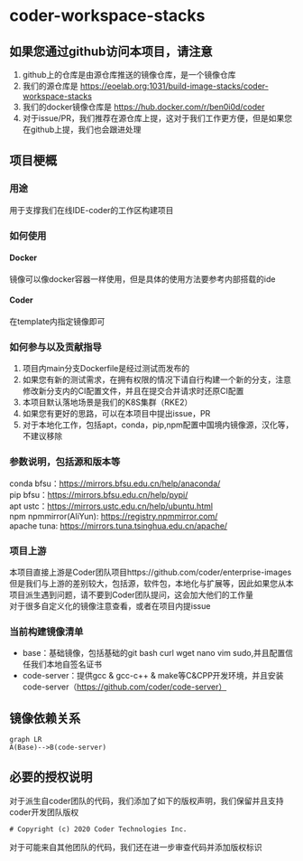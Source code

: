 # coder-workspace-stacks
## 如果您通过github访问本项目，请注意
1. github上的仓库是由源仓库推送的镜像仓库，是一个镜像仓库
2. 我们的源仓库是 https://eoelab.org:1031/build-image-stacks/coder-workspace-stacks  
3. 我们的docker镜像仓库是 https://hub.docker.com/r/ben0i0d/coder   
4. 对于issue/PR，我们推荐在源仓库上提，这对于我们工作更方便，但是如果您在github上提，我们也会跟进处理  
## 项目梗概
### 用途
用于支撑我们在线IDE-coder的工作区构建项目
### 如何使用
#### Docker
镜像可以像docker容器一样使用，但是具体的使用方法要参考内部搭载的ide 
#### Coder
在template内指定镜像即可  
### 如何参与以及贡献指导
1. 项目内main分支Dockerfile是经过测试而发布的
2. 如果您有新的测试需求，在拥有权限的情况下请自行构建一个新的分支，注意修改新分支内的CI配置文件，并且在提交合并请求时还原CI配置
3. 本项目默认落地场景是我们的K8S集群（RKE2）
4. 如果您有更好的思路，可以在本项目中提出issue，PR  
5. 对于本地化工作，包括apt，conda，pip,npm配置中国境内镜像源，汉化等，不建议移除
### 参数说明，包括源和版本等
conda bfsu：https://mirrors.bfsu.edu.cn/help/anaconda/  
pip bfsu：https://mirrors.bfsu.edu.cn/help/pypi/  
apt ustc：https://mirrors.ustc.edu.cn/help/ubuntu.html  
npm npmmirror(AliYun): https://registry.npmmirror.com/  
apache tuna: https://mirrors.tuna.tsinghua.edu.cn/apache/
### 项目上游
本项目直接上游是Coder团队项目https://github.com/coder/enterprise-images  
但是我们与上游的差别较大，包括源，软件包，本地化与扩展等，因此如果您从本项目派生遇到问题，请不要到Coder团队提问，这会加大他们的工作量  
对于很多自定义化的镜像注意查看，或者在项目内提issue  
### 当前构建镜像清单
* base：基础镜像，包括基础的git bash curl wget nano vim sudo,并且配置信任我们本地自签名证书
* code-server：提供gcc & gcc-c++ & make等C&CPP开发环境，并且安装code-server（https://github.com/coder/code-server）
## 镜像依赖关系
```mermaid
graph LR
A(Base)-->B(code-server)
```  
## 必要的授权说明
对于派生自coder团队的代码，我们添加了如下的版权声明，我们保留并且支持coder开发团队版权
```
# Copyright (c) 2020 Coder Technologies Inc.
```
对于可能来自其他团队的代码，我们还在进一步审查代码并添加版权标识
